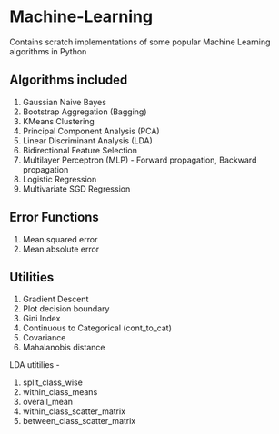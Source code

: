 # Machine-Learning
Contains scratch implementations of some popular Machine Learning algorithms in Python

## Algorithms included 
1. Gaussian Naive Bayes
2. Bootstrap Aggregation (Bagging)
3. KMeans Clustering
4. Principal Component Analysis (PCA)
5. Linear Discriminant Analysis (LDA)
6. Bidirectional Feature Selection 
7. Multilayer Perceptron (MLP) - Forward propagation, Backward propagation
8. Logistic Regression
9. Multivariate SGD Regression

## Error Functions
1. Mean squared error
2. Mean absolute error

## Utilities
1. Gradient Descent
2. Plot decision boundary
3. Gini Index
4. Continuous to Categorical (cont_to_cat)
5. Covariance
6. Mahalanobis distance

LDA utitilies - 
1. split_class_wise
2. within_class_means
3. overall_mean
4. within_class_scatter_matrix
5. between_class_scatter_matrix
